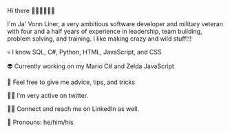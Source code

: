 Hi there 👋🏿👋🏿👋🏿

I'm Ja' Vonn Liner, a very ambitious software developer and military veteran with four and a half years of experience in leadership, team building, problem solving, and training. I like making crazy and wild stuff!!!

💀 I know SQL, C#, Python, HTML, JavaScript, and CSS

👽 Currently working on my Mario C# and Zelda JavaScript

👾 Feel free to give me advice, tips, and tricks

🧟‍♂️ I’m very active on twitter.

🧙‍♂️ Connect and reach me on LinkedIn as well.

🧝 Pronouns: he/him/his
